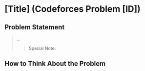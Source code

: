 # [Title] (Codeforces Problem [ID])

## Problem Statement

> ...
>
> > Special Note:

## How to Think About the Problem
